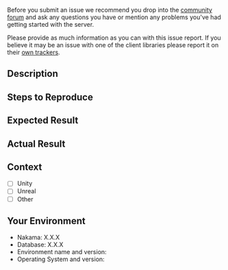 Before you submit an issue we recommend you drop into the [community forum](https://forum.heroiclabs.com) and ask any questions you have or mention any problems you've had getting started with the server.

Please provide as much information as you can with this issue report. If you believe it may be an issue with one of the client libraries please report it on their [own trackers](https://github.com/heroiclabs?utf8=%E2%9C%93&q=nakama%20AND%20sdk&type=&language=).

## Description
<!--- Example: Error thrown when Unity client fetches a user's friends. -->

## Steps to Reproduce
<!---
Example:
1. Register a new user
2. Connect to server socket
3. Send message to fetch current user's friends
4. Errors reported to client and in server logs
-->

## Expected Result
<!--- Example: No error is thrown and results are returned by server. -->

## Actual Result
<!--- Example: Error is thrown with stacktrace in logs. -->

## Context
<!-- Which client did you use? -->
- [ ] Unity
- [ ] Unreal
- [ ] Other

## Your Environment
<!---
`nakama --version` will show the version of the server.
`cockroach version` will show the version of the Cockroach database server.
Use `nakama doctor` to collect diagnostics on the server and environment and submit it with your report if possible.
-->
- Nakama: X.X.X
- Database: X.X.X
- Environment name and version:
- Operating System and version:
